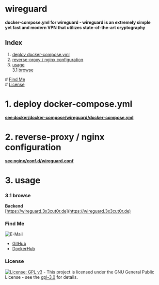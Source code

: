 # wireguard

**docker-compose.yml for wireguard - wireguard is an extremely simple yet fast and modern VPN that utilizes state-of-the-art cryptography**  

## Index

1. [deploy docker-compose.yml](#deploy)  
2. [reverse-proxy / nginx configuration](#reverse-proxy)  
3. [usage](#usage)  
  3.1 [browse](#browse)  

\# [Find Me](#findme)  
\# [License](#license)  

# 1. deploy docker-compose.yml <a name="deploy"></a>  
**[see docker/docker-compose/wireguard/docker-compose.yml](https://github.com/3x3cut0r/vps/blob/main/docker/docker-compose/wireguard/docker-compose.yml)**  

# 2. reverse-proxy / nginx configuration <a name="reverse-proxy"></a>  
**[see nginx/conf.d/wireguard.conf](https://github.com/3x3cut0r/vps/blob/main/nginx/conf.d/wireguard.conf)**  

# 3. usage <a name="usage"></a>  

### 3.1 browse <a name="browse"></a>  
**Backend**  
[https://wireguard.3x3cut0r.de](https://wireguard.3x3cut0r.de)  

### Find Me <a name="findme"></a>

![E-Mail](https://img.shields.io/badge/E--Mail-executor55%40gmx.de-red)
* [GitHub](https://github.com/3x3cut0r)
* [DockerHub](https://hub.docker.com/u/3x3cut0r)

### License <a name="license"></a>

[![License: GPL v3](https://img.shields.io/badge/License-GPLv3-blue.svg)](https://www.gnu.org/licenses/gpl-3.0) - This project is licensed under the GNU General Public License - see the [gpl-3.0](https://www.gnu.org/licenses/gpl-3.0.en.html) for details.

